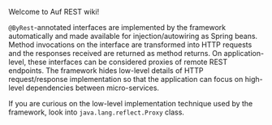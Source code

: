 Welcome to Auf REST wiki!

`@ByRest`-annotated interfaces are implemented by the framework automatically and made available for injection/autowiring as Spring beans. Method invocations on the interface are transformed into HTTP requests and the responses received are returned as method returns. On application-level, these interfaces can be considered proxies of remote REST endpoints. The framework hides low-level details of HTTP request/response implementation so that the application can focus on high-level dependencies between micro-services.

If you are curious on the low-level implementation technique used by the framework, look into `java.lang.reflect.Proxy` class.